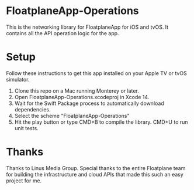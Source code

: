 # FloatplaneApp-Operations
This is the networking library for FloatplaneApp for iOS and tvOS. It contains all the API operation logic for the app.

# Setup
Follow these instructions to get this app installed on your Apple TV or tvOS simulator.
1. Clone this repo on a Mac running Monterey or later.
2. Open FloatplaneApp-Operations.xcodeproj in Xcode 14.
3. Wait for the Swift Package process to automatically download dependencies.
4. Select the scheme "FloatplaneApp-Operations"
5. Hit the play button or type CMD+B to compile the library. CMD+U to run unit tests. 

# Thanks
Thanks to Linus Media Group. Special thanks to the entire Floatplane team for building the infrastructure and cloud APIs that made this such an easy project for me.
